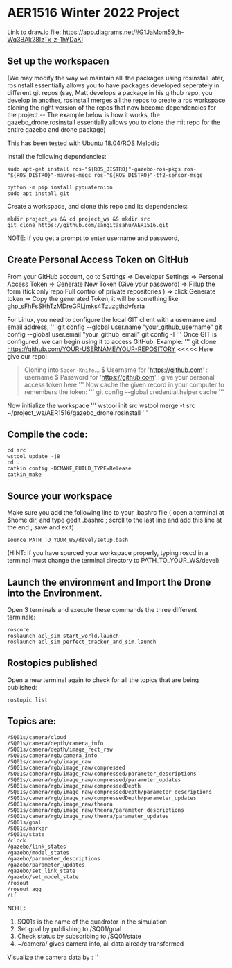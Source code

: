 # AER1516 Winter 2022 Project

Link to draw.io file:   https://app.diagrams.net/#G1JaMom59_h-Wq3BAk28IzTx_z-1hYDaKI

## Set up the workspacen 
(We may modify the way we maintain alll the packages using rosinstall later, rosinstall essentially allows you to have packages developed seperately in different git repos (say, Matt develops a package in his github repo, you develop in another, rosinstall merges all the repos to create a ros workspace cloning the right version of the repos that now become dependencies for the project.-- The example below is how it works, the gazebo_drone.rosinstall essentially allows you to clone the mit repo for the entire gazebo and drone package)

This has been tested with Ubuntu 18.04/ROS Melodic

Install the following dependencies:
```
sudo apt-get install ros-"${ROS_DISTRO}"-gazebo-ros-pkgs ros-"${ROS_DISTRO}"-mavros-msgs ros-"${ROS_DISTRO}"-tf2-sensor-msgs
```
```
python -m pip install pyquaternion
sudo apt install git

```
Create a workspace, and clone this repo and its dependencies:
```
mkdir project_ws && cd project_ws && mkdir src
git clone https://github.com/sangitasahu/AER1516.git
```
NOTE: if you get a prompt to enter username and password, 
## Create Personal Access Token on GitHub
From your GitHub account, go to Settings => Developer Settings => Personal Access Token => Generate New Token (Give your password) => Fillup the form (tick only repo Full control of private repositories ) => click Generate token => Copy the generated Token, it will be something like ghp_sFhFsSHhTzMDreGRLjmks4Tzuzgthdvfsrta

For Linux, you need to configure the local GIT client with a username and email address,
'''
git config --global user.name "your_github_username"
git config --global user.email "your_github_email"
git config -l
'''
Once GIT is configured, we can begin using it to access GitHub. Example:
'''
git clone https://github.com/YOUR-USERNAME/YOUR-REPOSITORY <<<<<  Here give our repo! 
> Cloning into `Spoon-Knife`...
>$ Username for 'https://github.com' : username
> $ Password for 'https://github.com' : give your personal access token here
'''
Now cache the given record in your computer to remembers the token:
'''
git config --global credential.helper cache
'''

Now initialize the workspace
'''
wstool init src
wstool merge -t src ~/project_ws/AER1516/gazebo_drone.rosinstall
'''

## Compile the code:
```
cd src
wstool update -j8
cd ..
catkin config -DCMAKE_BUILD_TYPE=Release
catkin_make
```
## Source your workspace
Make sure you add the following line to your .bashrc file
( open a terminal at $home dir, and type gedit .bashrc ; scroll to the last line and add this line at the end ; save and exit) 
```
source PATH_TO_YOUR_WS/devel/setup.bash
```
(HINT: if you have sourced your workspace properly, typing roscd in a terminal must change the terminal directory to PATH_TO_YOUR_WS/devel)

## Launch the environment and Import the Drone into the Environment. 

Open 3 terminals and execute these commands the three different terminals:
```
roscore
roslaunch acl_sim start_world.launch
roslaunch acl_sim perfect_tracker_and_sim.launch
```
## Rostopics published
Open a new terminal again to check for all the topics that are being published: 
```
rostopic list
```
## Topics are:
```
/SQ01s/camera/cloud
/SQ01s/camera/depth/camera_info
/SQ01s/camera/depth/image_rect_raw
/SQ01s/camera/rgb/camera_info
/SQ01s/camera/rgb/image_raw
/SQ01s/camera/rgb/image_raw/compressed
/SQ01s/camera/rgb/image_raw/compressed/parameter_descriptions
/SQ01s/camera/rgb/image_raw/compressed/parameter_updates
/SQ01s/camera/rgb/image_raw/compressedDepth
/SQ01s/camera/rgb/image_raw/compressedDepth/parameter_descriptions
/SQ01s/camera/rgb/image_raw/compressedDepth/parameter_updates
/SQ01s/camera/rgb/image_raw/theora
/SQ01s/camera/rgb/image_raw/theora/parameter_descriptions
/SQ01s/camera/rgb/image_raw/theora/parameter_updates
/SQ01s/goal
/SQ01s/marker
/SQ01s/state
/clock
/gazebo/link_states
/gazebo/model_states
/gazebo/parameter_descriptions
/gazebo/parameter_updates
/gazebo/set_link_state
/gazebo/set_model_state
/rosout
/rosout_agg
/tf
```
NOTE: 
1) SQ01s is the name of the quadrotor in the simulation
2) Set goal by publishing to /SQ01/goal
3) Check status by subscribing to /SQ01/state
4) ~/camera/ gives camera info, all data already transformed

Visualize the camera data by : 
''

